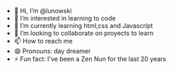 - 👋 Hi, I’m @lunowski
- 👀 I’m interested in learning to code
- 🌱 I’m currently learning html,css and Javascript
- 💞️ I’m looking to collaborate on proyects to learn 
- 📫 How to reach me 
- 😄 Pronouns: day dreamer
- ⚡ Fun fact: I've been a Zen Nun for the last 20 years

<!---
lunowski/lunowski is a ✨ special ✨ repository because its `README.md` (this file) appears on your GitHub profile.
You can click the Preview link to take a look at your changes.
--->
